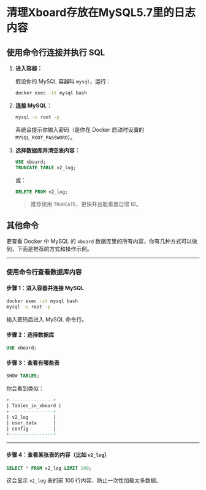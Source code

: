 # 清理Xboard存放在MySQL5.7里的日志内容

## 使用命令行连接并执行 SQL

1. **进入容器：**

    假设你的 MySQL 容器叫 `mysql`，运行：

    ```bash
    docker exec -it mysql bash
    ```

2. **连接 MySQL：**

    ```bash
    mysql -u root -p
    ```

    系统会提示你输入密码（是你在 Docker 启动时设置的 `MYSQL_ROOT_PASSWORD`）。

3. **选择数据库并清空表内容：**

    ```sql
    USE xboard;
    TRUNCATE TABLE v2_log;
    ```

    或：

    ```sql
    DELETE FROM v2_log;
    ```

    > 推荐使用 `TRUNCATE`，更快并且能重置自增 ID。

## 其他命令

要查看 Docker 中 MySQL 的 `xboard` 数据库里的所有内容，你有几种方式可以做到，下面是推荐的方式和操作示例。

---

### 使用命令行查看数据库内容

#### 步骤 1：进入容器并连接 MySQL

```bash
docker exec -it mysql bash
mysql -u root -p
```

输入密码后进入 MySQL 命令行。

#### 步骤 2：选择数据库

```sql
USE xboard;
```

#### 步骤 3：查看有哪些表

```sql
SHOW TABLES;
```

你会看到类似：

```sql
+----------------+
| Tables_in_xboard |
+----------------+
| v2_log         |
| user_data      |
| config         |
+----------------+
```

---

#### 步骤 4：查看某张表的内容（比如 `v2_log`）

```sql
SELECT * FROM v2_log LIMIT 100;
```

这会显示 `v2_log` 表的前 100 行内容，防止一次性加载太多数据。
